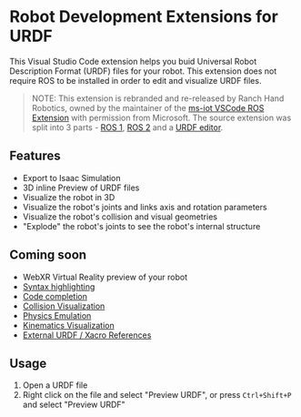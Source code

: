 # Robot Development Extensions for URDF
This Visual Studio Code extension helps you buid Universal Robot Description Format (URDF) files for your robot. This extension does not require ROS to be installed in order to edit and visualize URDF files.

> NOTE: This extension is rebranded and re-released by Ranch Hand Robotics, owned by the maintainer of the [ms-iot VSCode ROS Extension](https://github.com/ms-iot/vscode-ros) with permission from Microsoft. The source extension was split into 3 parts - [ROS 1](https://ranchhandrobotics.github.io/rde-ros-1/), [ROS 2](https://ranchhandrobotics.github.io/rde-ros-2/) and a [URDF editor](https://ranchhandrobotics.github.io/rde-urdf/).


## Features
- Export to Isaac Simulation
- 3D inline Preview of URDF files
- Visualize the robot in 3D
- Visualize the robot's joints and links axis and rotation parameters
- Visualize the robot's collision and visual geometries
- "Explode" the robot's joints to see the robot's internal structure

## Coming soon
- WebXR Virtual Reality preview of your robot
- [Syntax highlighting](https://github.com/ranchhandrobotics/vscode_urdf/issues/1)
- [Code completion](https://github.com/ranchhandrobotics/vscode_urdf/issues/2)
- [Collision Visualization](https://github.com/ranchhandrobotics/vscode_urdf/issues/3)
- [Physics Emulation](https://github.com/ranchhandrobotics/vscode_urdf/issues/4)
- [Kinematics Visualization](https://github.com/ranchhandrobotics/vscode_urdf/issues/5)
- [External URDF / Xacro References](https://github.com/ranchhandrobotics/vscode_urdf/issues/6)

## Usage
1. Open a URDF file
2. Right click on the file and select "Preview URDF", or press `Ctrl+Shift+P` and select "Preview URDF"

